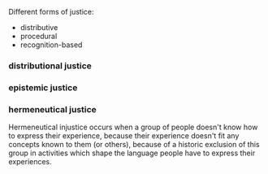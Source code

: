 Different forms of justice:
- distributive
- procedural
- recognition-based 

### distributional justice


### epistemic justice



### hermeneutical justice

Hermeneutical injustice occurs when a group of people doesn't know how to express their experience, because their experience doesn't fit any concepts known to them (or others), because of a historic exclusion of this group in activities which shape the language people have to express their experiences.

### 